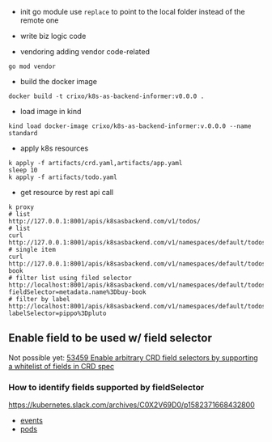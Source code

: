 - init go module
use ```replace``` to point to the local folder instead of the remote one

- write biz logic code

- vendoring adding vendor code-related
```
go mod vendor
```

- build the docker image
```
docker build -t crixo/k8s-as-backend-informer:v0.0.0 .
```

- load image in kind
```
kind load docker-image crixo/k8s-as-backend-informer:v.0.0.0 --name standard
```

- apply k8s resources
```
k apply -f artifacts/crd.yaml,artifacts/app.yaml
sleep 10
k apply -f artifacts/todo.yaml  
```

- get resource by rest api call
```
k proxy
# list
http://127.0.0.1:8001/apis/k8sasbackend.com/v1/todos/
# list
curl http://127.0.0.1:8001/apis/k8sasbackend.com/v1/namespaces/default/todos
# single item
curl http://127.0.0.1:8001/apis/k8sasbackend.com/v1/namespaces/default/todos/buy-book
# filter list using filed selector
http://localhost:8001/apis/k8sasbackend.com/v1/namespaces/default/todos?fieldSelector=metadata.name%3Dbuy-book
# filter by label
http://localhost:8001/apis/k8sasbackend.com/v1/namespaces/default/todos?labelSelector=pippo%3Dpluto
```

## Enable field to be used w/ field selector
Not possible yet: [53459 Enable arbitrary CRD field selectors by supporting a whitelist of fields in CRD spec](https://github.com/kubernetes/kubernetes/issues/53459)

### How to identify fields supported by fieldSelector
https://kubernetes.slack.com/archives/C0X2V69D0/p1582371668432800
- [events](https://github.com/kubernetes/kubernetes/blob/a51d57459604577fb835a505c71a51fa45250d72/pkg/registry/core/event/strategy.go#L100)
- [pods](https://github.com/kubernetes/kubernetes/blob/a51d57459604577fb835a505c71a51fa45250d72/pkg/registry/core/pod/strategy.go#L213)
